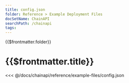 ```yaml
---
title: config.json
folder: Reference > Example Deployment Files
docSetName: ChainAPI
searchPath: /chainapi
tags:
---
```


<TitleSpan>{{$frontmatter.folder}}</TitleSpan>

# {{$frontmatter.title}}

<<< @/docs/chainapi/reference/example-files/config.json
